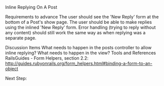 Inline Replying On A Post

Requirements to advance
The user should see the 'New Reply' form at the bottom of a Post's show page.
The user should be able to make replies using the inlined 'New Reply' form.
Error handling (trying to reply without any content) should still work the same way as when replying was a separate page.

Discussion Items
What needs to happen in the posts controller to allow inline replying? What needs to happen in the view?
Tools and References
RailsGuides - Form Helpers, section 2.2: http://guides.rubyonrails.org/form_helpers.html#binding-a-form-to-an-object

Next Step:

